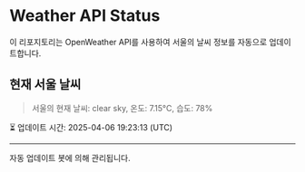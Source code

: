 
# Weather API Status

이 리포지토리는 OpenWeather API를 사용하여 서울의 날씨 정보를 자동으로 업데이트합니다.

## 현재 서울 날씨
> 서울의 현재 날씨: clear sky, 온도: 7.15°C, 습도: 78%

⏳ 업데이트 시간: 2025-04-06 19:23:13 (UTC)

---
자동 업데이트 봇에 의해 관리됩니다.
